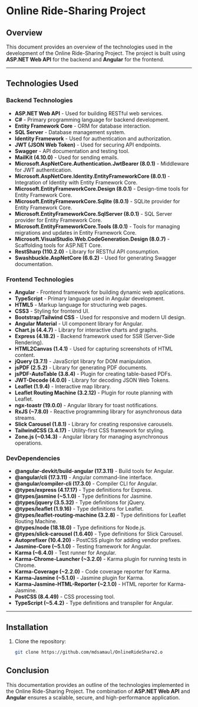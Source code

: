 
# Online Ride-Sharing Project

## Overview
This document provides an overview of the technologies used in the development of the Online Ride-Sharing Project. The project is built using **ASP.NET Web API** for the backend and **Angular** for the frontend.

---

## Technologies Used

### Backend Technologies
- **ASP.NET Web API** - Used for building RESTful web services.
- **C#** - Primary programming language for backend development.
- **Entity Framework Core** - ORM for database interaction.
- **SQL Server** - Database management system.
- **Identity Framework** - Used for authentication and authorization.
- **JWT (JSON Web Token)** - Used for securing API endpoints.
- **Swagger** - API documentation and testing tool.
- **MailKit (4.10.0)** - Used for sending emails.
- **Microsoft.AspNetCore.Authentication.JwtBearer (8.0.1)** - Middleware for JWT authentication.
- **Microsoft.AspNetCore.Identity.EntityFrameworkCore (8.0.1)** - Integration of Identity with Entity Framework Core.
- **Microsoft.EntityFrameworkCore.Design (8.0.1)** - Design-time tools for Entity Framework Core.
- **Microsoft.EntityFrameworkCore.Sqlite (8.0.1)** - SQLite provider for Entity Framework Core.
- **Microsoft.EntityFrameworkCore.SqlServer (8.0.1)** - SQL Server provider for Entity Framework Core.
- **Microsoft.EntityFrameworkCore.Tools (8.0.1)** - Tools for managing migrations and updates in Entity Framework Core.
- **Microsoft.VisualStudio.Web.CodeGeneration.Design (8.0.7)** - Scaffolding tools for ASP.NET Core.
- **RestSharp (110.2.0)** - Library for RESTful API consumption.
- **Swashbuckle.AspNetCore (6.6.2)** - Used for generating Swagger documentation.

### Frontend Technologies
- **Angular** - Frontend framework for building dynamic web applications.
- **TypeScript** - Primary language used in Angular development.
- **HTML5** - Markup language for structuring web pages.
- **CSS3** - Styling for frontend UI.
- **Bootstrap/Tailwind CSS** - Used for responsive and modern UI design.
- **Angular Material** - UI component library for Angular.
- **Chart.js (4.4.7)** - Library for interactive charts and graphs.
- **Express (4.18.2)** - Backend framework used for SSR (Server-Side Rendering).
- **HTML2Canvas (1.4.1)** - Used for capturing screenshots of HTML content.
- **jQuery (3.7.1)** - JavaScript library for DOM manipulation.
- **jsPDF (2.5.2)** - Library for generating PDF documents.
- **jsPDF-AutoTable (3.8.4)** - Plugin for creating table-based PDFs.
- **JWT-Decode (4.0.0)** - Library for decoding JSON Web Tokens.
- **Leaflet (1.9.4)** - Interactive map library.
- **Leaflet Routing Machine (3.2.12)** - Plugin for route planning with Leaflet.
- **ngx-toastr (19.0.0)** - Angular library for toast notifications.
- **RxJS (~7.8.0)** - Reactive programming library for asynchronous data streams.
- **Slick Carousel (1.8.1)** - Library for creating responsive carousels.
- **TailwindCSS (3.4.17)** - Utility-first CSS framework for styling.
- **Zone.js (~0.14.3)** - Angular library for managing asynchronous operations.

### DevDependencies
- **@angular-devkit/build-angular (17.3.11)** - Build tools for Angular.
- **@angular/cli (17.3.11)** - Angular command-line interface.
- **@angular/compiler-cli (17.3.0)** - Compiler CLI for Angular.
- **@types/express (4.17.17)** - Type definitions for Express.
- **@types/jasmine (~5.1.0)** - Type definitions for Jasmine.
- **@types/jquery (3.5.32)** - Type definitions for jQuery.
- **@types/leaflet (1.9.16)** - Type definitions for Leaflet.
- **@types/leaflet-routing-machine (3.2.8)** - Type definitions for Leaflet Routing Machine.
- **@types/node (18.18.0)** - Type definitions for Node.js.
- **@types/slick-carousel (1.6.40)** - Type definitions for Slick Carousel.
- **Autoprefixer (10.4.20)** - PostCSS plugin for adding vendor prefixes.
- **Jasmine-Core (~5.1.0)** - Testing framework for Angular.
- **Karma (~6.4.0)** - Test runner for Angular.
- **Karma-Chrome-Launcher (~3.2.0)** - Karma plugin for running tests in Chrome.
- **Karma-Coverage (~2.2.0)** - Code coverage reporter for Karma.
- **Karma-Jasmine (~5.1.0)** - Jasmine plugin for Karma.
- **Karma-Jasmine-HTML-Reporter (~2.1.0)** - HTML reporter for Karma-Jasmine.
- **PostCSS (8.4.49)** - CSS processing tool.
- **TypeScript (~5.4.2)** - Type definitions and transpiler for Angular.

---

## Installation
1. Clone the repository:
   ```bash
   git clone https://github.com/mdsamaul/OnlineRideShare2.o
   

## Conclusion
This documentation provides an outline of the technologies implemented in the Online Ride-Sharing Project. The combination of **ASP.NET Web API** and **Angular** ensures a scalable, secure, and high-performance application.
